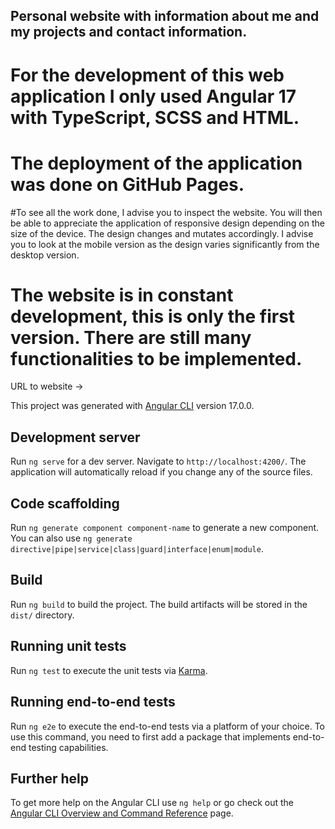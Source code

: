 ## Personal website with information about me and my projects and contact information.

# For the development of this web application I only used Angular 17 with TypeScript, SCSS and HTML.

# The deployment of the application was done on GitHub Pages.

#To see all the work done, I advise you to inspect the website. You will then be able to appreciate the application of responsive design depending on the size of the device. The design changes and mutates accordingly. I advise you to look at the mobile version as the design varies significantly from the desktop version. 

# The website is in constant development, this is only the first version. There are still many functionalities to be implemented. 

URL to website -> 

This project was generated with [Angular CLI](https://github.com/angular/angular-cli) version 17.0.0.

## Development server

Run `ng serve` for a dev server. Navigate to `http://localhost:4200/`. The application will automatically reload if you change any of the source files.

## Code scaffolding

Run `ng generate component component-name` to generate a new component. You can also use `ng generate directive|pipe|service|class|guard|interface|enum|module`.

## Build

Run `ng build` to build the project. The build artifacts will be stored in the `dist/` directory.

## Running unit tests

Run `ng test` to execute the unit tests via [Karma](https://karma-runner.github.io).

## Running end-to-end tests

Run `ng e2e` to execute the end-to-end tests via a platform of your choice. To use this command, you need to first add a package that implements end-to-end testing capabilities.

## Further help

To get more help on the Angular CLI use `ng help` or go check out the [Angular CLI Overview and Command Reference](https://angular.io/cli) page.
